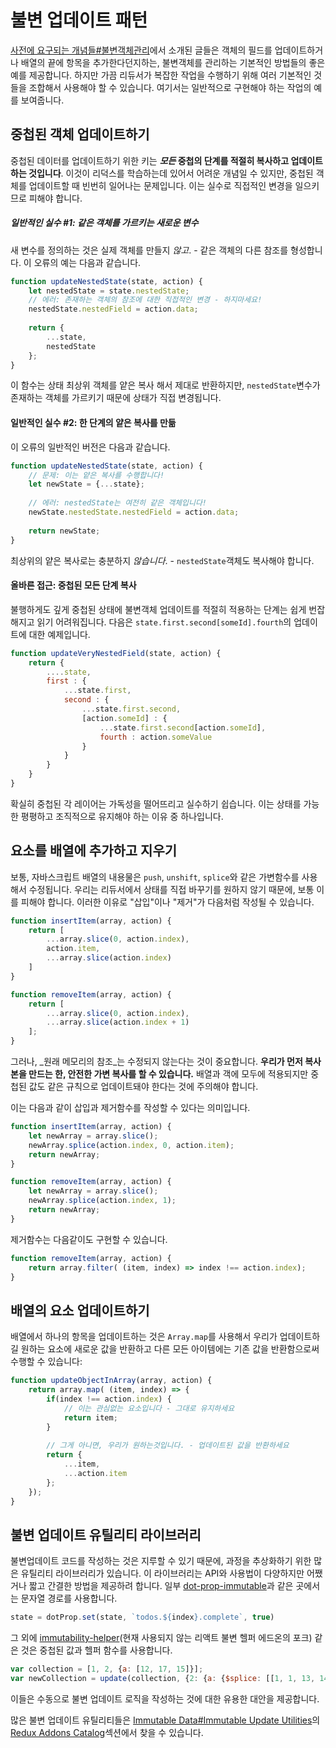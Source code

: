 # 불변 업데이트 패턴

[사전에 요구되는 개념들#불변객체관리](PrerequisiteConcepts.md#immutable-data-management)에서 소개된 글들은 객체의 필드를 업데이트하거나 배열의 끝에 항목을 추가한다던지하는, 불변객체를 관리하는 기본적인 방법들의 좋은 예를 제공합니다. 하지만 가끔 리듀서가 복잡한 작업을 수행하기 위해 여러 기본적인 것들을 조합해서 사용해야 할 수 있습니다. 여기서는 일반적으로 구현해야 하는 작업의 예를 보여줍니다.

## 중첩된 객체 업데이트하기

중첩된 데이터를 업데이트하기 위한 키는 **_모든_ 중첩의 단계를 적절히 복사하고 업데이트하는 것입니다**. 이것이 리덕스를 학습하는데 있어서 어려운 개념일 수 있지만, 중첩된 객체를 업데이트할 때 빈번히 일어나는 문제입니다. 이는 실수로 직접적인 변경을 일으키므로 피해야 합니다.

##### 일반적인 실수 #1: 같은 객체를 가르키는 새로운 변수

새 변수를 정의하는 것은 실제 객체를 만들지 _않고_. - 같은 객체의 다른 참조를 형성합니다. 이 오류의 예는 다음과 같습니다.

```js
function updateNestedState(state, action) {
    let nestedState = state.nestedState;
    // 에러: 존재하는 객체의 참조에 대한 직접적인 변경 - 하지마세요!
    nestedState.nestedField = action.data;
    
    return {
        ...state,
        nestedState
    };
}
```

이 함수는 상태 최상위 객체를 얕은 복사 해서 제대로 반환하지만, `nestedState`변수가 존재하는 객체를 가르키기 때문에 상태가 직접 변경됩니다.

#### 일반적인 실수 #2: 한 단계의 얕은 복사를 만듦

이 오류의 일반적인 버전은 다음과 같습니다.

```js
function updateNestedState(state, action) {
    // 문제: 이는 얕은 복사를 수행합니다!
    let newState = {...state};
    
    // 에러: nestedState는 여전히 같은 객체입니다!
    newState.nestedState.nestedField = action.data;
    
    return newState;
}
```

최상위의 얕은 복사로는 충분하지 _않습니다_. - `nestedState`객체도 복사해야 합니다.

#### 올바른 접근: 중첩된 모든 단계 복사

불행하게도 깊게 중첩된 상태에 불변객체 업데이트를 적절히 적용하는 단계는 쉽게 번잡해지고 읽기 어려워집니다. 다음은 `state.first.second[someId].fourth`의 업데이트에 대한 예제입니다.

```js
function updateVeryNestedField(state, action) {
    return {
        ....state,
        first : {
            ...state.first,
            second : {
                ...state.first.second,
                [action.someId] : {
                    ...state.first.second[action.someId],
                    fourth : action.someValue
                }
            }
        }
    }
}
```

확실히 중첩된 각 레이어는 가독성을 떨어뜨리고 실수하기 쉽습니다. 이는 상태를 가능한 평평하고 조직적으로 유지해야 하는 이유 중 하나입니다.

## 요소를 배열에 추가하고 지우기

보통, 자바스크립트 배열의 내용물은 `push`, `unshift`, `splice`와 같은 가변함수를 사용해서 수정됩니다. 우리는 리듀서에서 상태를 직접 바꾸기를 원하지 않기 때문에, 보통 이를 피해야 합니다. 이러한 이유로 "삽입"이나 "제거"가 다음처럼 작성될 수 있습니다.

```js
function insertItem(array, action) {
    return [
        ...array.slice(0, action.index),
        action.item,
        ...array.slice(action.index)
    ]
}

function removeItem(array, action) {
    return [
        ...array.slice(0, action.index),
        ...array.slice(action.index + 1)
    ];
}
```

그러나, _원래 메모리의 참조_는 수정되지 않는다는 것이 중요합니다. **우리가 먼저 복사본을 만드는 한, 안전한 가변 복사를 할 수 있습니다.** 배열과 객에 모두에 적용되지만 중첩된 값도 같은 규칙으로 업데이트돼야 한다는 것에 주의해야 합니다.

이는 다음과 같이 삽입과 제거함수를 작성할 수 있다는 의미입니다.

```js
function insertItem(array, action) {
    let newArray = array.slice();
    newArray.splice(action.index, 0, action.item);
    return newArray;
}

function removeItem(array, action) {
    let newArray = array.slice();
    newArray.splice(action.index, 1);
    return newArray;
}
```

제거함수는 다음같이도 구현할 수 있습니다.

```js
function removeItem(array, action) {
    return array.filter( (item, index) => index !== action.index);
}
```

## 배열의 요소 업데이트하기

배열에서 하나의 항목을 업데이트하는 것은 `Array.map`를 사용해서 우리가 업데이트하길 원하는 요소에 새로운 값을 반환하고 다른 모든 아이템에는 기존 값을 반환함으로써 수행할 수 있습니다:

```js
function updateObjectInArray(array, action) {
    return array.map( (item, index) => {
        if(index !== action.index) {
            // 이는 관심없는 요소입니다 - 그대로 유지하세요
            return item;
        }
        
        // 그게 아니면, 우리가 원하는것입니다. - 업데이트된 값을 반환하세요
        return {
            ...item,
            ...action.item
        };    
    });
}
```

## 불변 업데이트 유틸리티 라이브러리

불변업데이트 코드를 작성하는 것은 지루할 수 있기 때문에, 과정을 추상화하기 위한 많은 유틸리티 라이브러리가 있습니다. 이 라이브러리는 API와 사용법이 다양하지만 어쨌거나 짧고 간결한 방법을 제공하려 합니다. 일부 [dot-prop-immutable](https://github.com/debitoor/dot-prop-immutable)과 같은 곳에서는 문자열 경로를 사용합니다.

```js
state = dotProp.set(state, `todos.${index}.complete`, true)
```

그 외에 [immutability-helper](https://github.com/kolodny/immutability-helper)(현재 사용되지 않는 리액트 불변 헬퍼 에드온의 포크) 같은 것은 중첩된 값과 헬퍼 함수를 사용합니다.

```js
var collection = [1, 2, {a: [12, 17, 15]}];
var newCollection = update(collection, {2: {a: {$splice: [[1, 1, 13, 14]]}}});
```

이들은 수동으로 불변 업데이트 로직을 작성하는 것에 대한 유용한 대안을 제공합니다.

많은 불변 업데이트 유틸리티들은 [Immutable Data#Immutable Update Utilities](https://github.com/markerikson/redux-ecosystem-links/blob/master/immutable-data.md#immutable-update-utilities)의 [Redux Addons Catalog](https://github.com/markerikson/redux-ecosystem-links)섹션에서 찾을 수 있습니다.